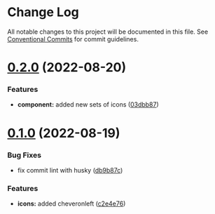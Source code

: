 # Change Log

All notable changes to this project will be documented in this file.
See [Conventional Commits](https://conventionalcommits.org) for commit guidelines.

# [0.2.0](https://github.com/sexyicons/sexyicons/compare/v0.1.0...v0.2.0) (2022-08-20)


### Features

* **component:** added new sets of icons ([03dbb87](https://github.com/sexyicons/sexyicons/commit/03dbb8707868e249427f86a235acc071b9bf3c98))





# [0.1.0](https://github.com/sexyicons/sexyicons/compare/v0.0.2...v0.1.0) (2022-08-19)


### Bug Fixes

* fix commit lint with husky ([db9b87c](https://github.com/sexyicons/sexyicons/commit/db9b87cbdebe870f86a59e3310931efceb498d47))


### Features

* **icons:** added cheveronleft ([c2e4e76](https://github.com/sexyicons/sexyicons/commit/c2e4e763c971055112f1e73b0423b9d1256b6642))
